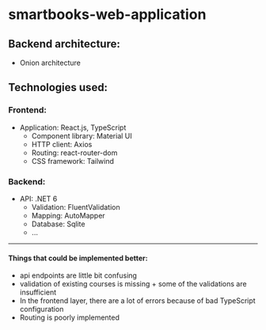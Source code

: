 ﻿# smartbooks-web-application

## Backend architecture: 
  - Onion architecture

## Technologies used:

### Frontend:
  - Application: React.js, TypeScript
    - Component library: Material UI
    - HTTP client: Axios
    - Routing: react-router-dom
    - CSS framework: Tailwind
    
### Backend:
  - API: .NET 6
    - Validation: FluentValidation
    - Mapping: AutoMapper
    - Database: Sqlite
    - ...
    
---

#### Things that could be implemented better:
- api endpoints are little bit confusing
- validation of existing courses is missing + some of the validations are insufficient
- In the frontend layer, there are a lot of errors because of bad TypeScript configuration
- Routing is poorly implemented
